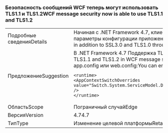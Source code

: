 ### <a name="wcf-message-security-now-is-able-to-use-tls11-and-tls12"></a><span data-ttu-id="78555-101">Безопасность сообщений WCF теперь могут использовать TLS1.1 и TLS1.2</span><span class="sxs-lookup"><span data-stu-id="78555-101">WCF message security now is able to use TLS1.1 and TLS1.2</span></span>

|   |   |
|---|---|
|<span data-ttu-id="78555-102">Подробные сведения</span><span class="sxs-lookup"><span data-stu-id="78555-102">Details</span></span>|<span data-ttu-id="78555-103">Начиная с .NET Framework 4.7, клиенты могут настроить TLS1.1 и TLS1.2 в безопасность сообщений WCF помимо SSL3.0 и TLS1.0 через параметры конфигурации приложения.</span><span class="sxs-lookup"><span data-stu-id="78555-103">Starting in the .NET Framework 4.7, customers can configure either TLS1.1 or TLS1.2 in WCF message security in addition to SSL3.0 and TLS1.0 through application configuration settings.</span></span>|
|<span data-ttu-id="78555-104">Предложение</span><span class="sxs-lookup"><span data-stu-id="78555-104">Suggestion</span></span>|<span data-ttu-id="78555-105">В .NET Framework 4.7 Поддержка TLS1.1 и TLS1.2 в безопасность сообщений WCF отключена по умолчанию.</span><span class="sxs-lookup"><span data-stu-id="78555-105">In the .NET Framework 4.7, support for TLS1.1 and TLS1.2 in WCF message security is disabled by default.</span></span> <span data-ttu-id="78555-106">Его можно включить, добавив следующую строку, чтобы <code>&lt;runtime&gt;</code> раздел файла app.config или web.config:</span><span class="sxs-lookup"><span data-stu-id="78555-106">You can enable it by adding the following line to the <code>&lt;runtime&gt;</code> section of the app.config or web.config file:</span></span><pre><code class="language-xml">&lt;runtime&gt;&#13;&#10;&lt;AppContextSwitchOverrides value=&quot;Switch.System.ServiceModel.DisableUsingServicePointManagerSecurityProtocols=false;Switch.System.Net.DontEnableSchUseStrongCrypto=false&quot; /&gt;&#13;&#10;&lt;/runtime&gt;&#13;&#10;</code></pre>|
|<span data-ttu-id="78555-107">Область</span><span class="sxs-lookup"><span data-stu-id="78555-107">Scope</span></span>|<span data-ttu-id="78555-108">Пограничный случай</span><span class="sxs-lookup"><span data-stu-id="78555-108">Edge</span></span>|
|<span data-ttu-id="78555-109">Версия</span><span class="sxs-lookup"><span data-stu-id="78555-109">Version</span></span>|<span data-ttu-id="78555-110">4.7</span><span class="sxs-lookup"><span data-stu-id="78555-110">4.7</span></span>|
|<span data-ttu-id="78555-111">Тип</span><span class="sxs-lookup"><span data-stu-id="78555-111">Type</span></span>|<span data-ttu-id="78555-112">Изменение целевой платформы</span><span class="sxs-lookup"><span data-stu-id="78555-112">Retargeting</span></span>|

